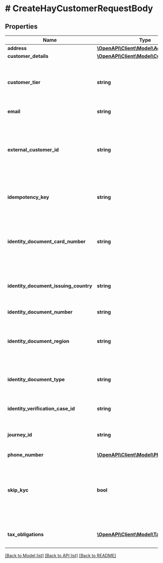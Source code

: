 # # CreateHayCustomerRequestBody

## Properties

Name | Type | Description | Notes
------------ | ------------- | ------------- | -------------
**address** | [**\OpenAPI\Client\Model\Address**](Address.md) |  |
**customer_details** | [**\OpenAPI\Client\Model\CustomerDetails**](CustomerDetails.md) |  |
**customer_tier** | **string** | Customer tier, will be STANDARD unless additional tiers have been agreed as part of the product offering. Possible values:  * **FOUNDER**  * **STANDARD**  * **PREMIUM** |
**email** | **string** | Email address of the Customer |
**external_customer_id** | **string** | Only applicable to Clients using their own Auth solution. This value will be included in the subject on the token which in turn will be used by Shaype to represent the customer Id on the external system. Max length is 64 characters. | [optional]
**idempotency_key** | **string** | Unique value (UUID) used to identify this request and used to recognise any subsequent retries |
**identity_document_card_number** | **string** | Identity document card number. Between 6 to 10 characters which can be either just numeric or alphanumeric characters based on the state. Should be specified for Driver&#39;s Licenses that provide it. | [optional]
**identity_document_issuing_country** | **string** | Optional three-letter ISO country code of the customer&#39;s identity document issuing country. | [optional]
**identity_document_number** | **string** | Number of the Customer&#39;s identity document (if supplied) | [optional]
**identity_document_region** | **string** | Identity document region, one of: NSW, QLD, SA, TAS, VIC, WA, ACT, NT. (uppercase only) Should be specified for Driver&#39;s Licenses. | [optional]
**identity_document_type** | **string** | Type of Customer&#39;s identity document (if supplied). Possible values:  * **DRIVING_LICENSE**  * **PASSPORT** | [optional]
**identity_verification_case_id** | **string** | Optional Identity Verification ID for the identity check | [optional]
**journey_id** | **string** | Deprecated: Please do not use this field for customer creation, please refer to identityVerificationCaseId | [optional]
**phone_number** | [**\OpenAPI\Client\Model\PhoneNumber**](PhoneNumber.md) |  |
**skip_kyc** | **bool** | Only applicable to Clients using Shaype KYC solution. Used to bypass KYC checks for the Customer. Must only set as &#39;true&#39; in agreed scenarios (i.e. permission to generate a dummy / test account has been granted). | [optional]
**tax_obligations** | [**\OpenAPI\Client\Model\TaxObligation[]**](TaxObligation.md) | Captures any foreign (outside Australia) tax obligations for the Customer | [optional]

[[Back to Model list]](../../README.md#models) [[Back to API list]](../../README.md#endpoints) [[Back to README]](../../README.md)
